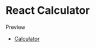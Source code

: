 # React Calculator
Preview
- [Calculator]([https://github.com/vitejs/vite-plugin-react-swc](https://calculator323.netlify.app/))

